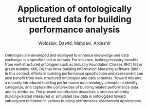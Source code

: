 ---
layout: technique
title: "Application of ontologically structured data for building performance analysis"
classifications:
    system_type: "False"
    technique: "False"
    design_study: "False"
    evaluation: "False"
    data: "True"
    analysis: "False"
    generation: "False"
    curation_and_transformation: "True"
    management: "True"
    modeling: "False"
    urban_analysis: "False"
    visualization: "False"
    sunlight_access: "True"
    wind_ventilation: "False"
    view_impact: "False"
    energy: "True"
    damage_and_disaster_management: "False"
    climate: "False"
    sound: "False"
    property_cadastre: "False"
    other_use: "False"
    lookup: "False"
    browse: "True"
    locate: "False"
    explore: "False"
    identify: "True"
    compare: "False"
    summarize: "False"
    distribution: "True"
    trends: "False"
    outliers: "False"
    extremes: "False"
    features: "True"
    target_discovery: "False"
    target_access: "True"
    spatial_relation: "False"
    buildings: "True"
    streets: "False"
    nature: "False"
    uniform_discretization: "True"
    structural_subdivision: "False"
    univariate: "True"
    multivariate: "False"
    volumetric: "False"
    temporal: "False"
    sensing: "True"
    statistical: "False"
    simulation_based: "True"
    learning_based: "False"
    surveyed: "False"
    site: "True"
    block: "True"
    multi_block: "False"
    city: "False"
    va_wo_model: "False"
    post_model: "True"
    model_integrated: "False"
    assisted_models: "False"
    overlay: "True"
    embedded: "False"
    linked: "False"
    temporal_jx: "False"
    spatial_jx: "False"
    filter: "False"
    aggregate: "False"
    embed: "False"
    glyphs: "False"
    bar_charts: "False"
    scatterplots: "False"
    linegraphs: "False"
    matrix: "False"
    grid: "False"
    boxplot: "False"
    parallel_coordinates: "False"
    map_2d: "False"
    map_3d: "True"
    walking: "False"
    steering: "False"
    selection_based: "False"
    manipulation_based: "True"
    distortion: "False"
    ghosting: "True"
    culling: "False"
    birds_view: "False"
    multi_view: "False"
    assisted_steering: "False"
    other: "False"
    vr_cave: "False"
    ar: "False"
    desktop: "True"
    mobile: "False"
    case_study: "True"
    user_study: "False"
    statistical_evaluation: "False"
    expert_interviews: "False"
key: "KKTIMPVH"
item_type: "conferencePaper"
publication_year: "2020"
author: "Wolosiuk, Dawid; Mahdavi, Ardeshir"
publication_title: "Proceedings of the 11th Annual Symposium on Simulation for Architecture and Urban Design"
isbn: "nan"
issn: "nan"
doi: "nan"
url_paper: "nan"
date_added: "2023-01-30 00:09:05"
date_modified: "2023-01-30 00:09:05"
access_date: "nan"
pages: "nan"
num_pages: "nan"
issue: "nan"
volume: "nan"
number_of_volumes: "nan"
journal_abbreviation: "nan"
short_title: "nan"
series: "SimAUD '20"
series_number: "nan"
series_text: "nan"
series_title: "nan"
publisher: "Society for Computer Simulation International"
place: "San Diego, CA, USA"
language: "nan"
rights: "nan"
type: "nan"
archive: "nan"
archive_location: "nan"
library_catalog: "nan"
call_number: "nan"
extra: "event-place: Virtual Event, Austria"
notes: "nan"
link_attachments: "nan"
manual_tags: "building performance data; ontology; performance simulation"
automatic_tags: "nan"
editor: "nan"
series_editor: "nan"
translator: "nan"
contributor: "nan"
attorney_agent: "nan"
book_author: "nan"
cast_member: "nan"
commenter: "nan"
composer: "nan"
cosponsor: "nan"
counsel: "nan"
interviewer: "nan"
producer: "nan"
recipient: "nan"
reviewed_author: "nan"
scriptwriter: "nan"
words_by: "nan"
guest: "nan"
number: "nan"
edition: "nan"
running_time: "nan"
scale: "nan"
medium: "nan"
artwork_size: "nan"
filing_date: "nan"
application_number: "nan"
assignee: "nan"
issuing_authority: "nan"
country: "nan"
meeting_name: "nan"
conference_name: "nan"
court: "nan"
references: "nan"
reporter: "nan"
legal_status: "nan"
priority_numbers: "nan"
programming_language: "nan"
version: "nan"
system: "nan"
code: "nan"
code_number: "nan"
section: "nan"
session: "nan"
committee: "nan"
history: "nan"
legislative_body: "nan"
abstract: "Ontologies are developed and deployed to enhance knowledge and data exchange in a specific field or domain. For instance, building industry benefits from well-structured ontologies such as Industry Foundation Classes (IFC) [6] or green building XML [4] that drive Building Information Modeling software (BIM). In this context, efforts in building performance specification and assessment can also benefit from well-structured ontologies and data schemas. Toward this end, a recently introduced building performance data ontology attempts to identify, categorize, and capture the complexities of building related performance data and its attributes. The present contribution describes a process whereby building-related measured or simulated raw data is ontologized toward subsequent utilization in various building performance assessment applications."
---